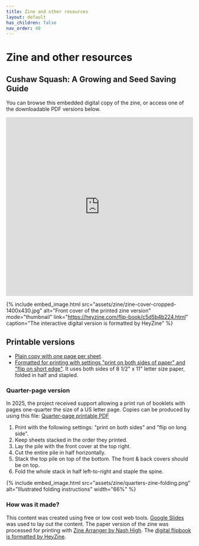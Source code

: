 ```yaml
---
title: Zine and other resources
layout: default
has_children: false
nav_order: 40
---
```


# Zine and other resources

## Cushaw Squash: A Growing and Seed Saving Guide

You can browse this embedded digital copy of the zine, or access one of the downloadable PDF versions below.

<iframe allowfullscreen="allowfullscreen" scrolling="no" class="fp-iframe" style="border: 1px solid lightgray; width: 100%; height: 30rem;" src="https://heyzine.com/flip-book/c5d5b4b224.html"></iframe>

{% include embed_image.html
    src="assets/zine/zine-cover-cropped-1400x430.jpg"
    alt="Front cover of the printed zine version"
    mode="thumbnail"
    link="https://heyzine.com/flip-book/c5d5b4b224.html"
    caption="The interactive digital version is formatted by HeyZine"
%}

## Printable versions

- <a href="/assets/zine/commonwealth-cushaw-zine-2025-02-27.pdf">Plain copy with one page per sheet</a>.
- <a href="/assets/zine/commonwealth-cushaw-zine-2025-02-27-printable-bifold.pdf">Formatted for printing with settings "print on both sides of paper" and "flip on short edge"</a>. It uses both sides of 8 1/2" x 11" letter size paper, folded in half and stapled. 

### Quarter-page version 

In 2025, the project received support allowing a print run of booklets with pages one-quarter the size of a US letter page. Copies can be produced by using this file: <a href="/assets/zine/commonwealth-cushaw-zine-2025-02-27-printable-bifold.pdf">Quarter-page printable PDF</a>

1. Print with the following settings: "print on both sides" and "flip on long side".
2. Keep sheets stacked in the order they printed.
3. Lay the pile with the front cover at the top right.
4. Cut the entire pile in half horizontally.
5. Stack the top pile on top of the bottom. The front & back covers should be on top.
6. Fold the whole stack in half left-to-right and staple the spine.

{% include embed_image.html
    src="assets/zine/quarters-zine-folding.png"
    alt="Illustrated folding instructions"
    width="66%"
%}

### How was it made?

This content was created using free or low cost web tools. [Google Slides](https://docs.google.com/presentation/d/14q8mLEfV6SesU4jLHwnLZSNewycOsh0KCzcdpfCud5I/) was used to lay out the content. The paper version of the zine was processed for printing with [Zine Arranger by Nash High](https://nashhigh.itch.io/zinearranger). The [digital flipbook is formatted by HeyZine](https://heyzine.com/flip-book/c5d5b4b224.html).